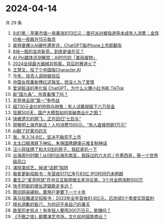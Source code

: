 # 2024-04-14

共 29 条

<!-- BEGIN 36KR -->
<!-- 最后更新时间 2024-04-14 04:00:55 +0800 -->
1. [9点1氪｜苹果市值一夜暴涨8113亿元；蛋仔派对被指诱导未成年人消费；金饰价格一夜飙升15元每克](https://36kr.com/p/2731162941221128)
1. [奥特曼爆火AI硬件遭差评，ChatGPT版iPhone上市即翻车](https://36kr.com/p/2731450142288388)
1. [8块一瓶的龙井新茶，到底是谁在买？](https://36kr.com/p/2730711110914688)
1. [AI Pin媒体评测解禁：AI时代的「美丽废物」](https://36kr.com/p/2730416250655365)
1. [2024全球最大器械并购案，背后的赛道火了](https://36kr.com/p/2731130676111877)
1. [王慧文，投了个中国版Character.AI](https://36kr.com/p/2731602964343305)
1. [今年，投资人调岗做投后](https://36kr.com/p/2731255523076358)
1. [中国女孩重新捧红这珠宝，但没人为了爱情](https://36kr.com/p/2731191448135945)
1. [爱说脏话的黑化版 ChatGPT，为什么火爆小红书和 TikTok](https://36kr.com/p/2731362984143108)
1. [新“国九条”，你真看懂了吗？](https://36kr.com/p/2730638281959937)
1. [半导体全球“第一”争夺战](https://36kr.com/p/2731400936679937)
1. [超730元金价的抢购与抛售：有人试戴就砸下六万现金](https://36kr.com/p/2731584847030529)
1. [狂飙500天，国产大模型如何突破商业化之困？](https://36kr.com/p/2730607884282377)
1. [快被遗忘的网飞，正在回归“七巨头”](https://36kr.com/p/2730483455370498)
1. [郭敬明上海开新店！人均消费1500元，“有人直接怒刷1万元”](https://36kr.com/p/2730671857592836)
1. [AI翻了好莱坞的天](https://36kr.com/p/2730441897501957)
1. [我，年入14.6亿，坚决不融资不上市](https://36kr.com/p/2731347601762564)
1. [太太口服液跌下神坛，朱保国携健康元难复制神话](https://36kr.com/p/2730552150993411)
1. [汪小菲挂牌了和大S住的房子，我赶紧扒一下](https://36kr.com/p/2731402167838982)
1. [出海周刊91期 | 从0到1出海东南亚，我踩过的六大坑 / 在墨西哥，等一个世界级风口](https://36kr.com/p/2730668994128384)
1. [演技类综艺，掉进“话题”陷阱](https://36kr.com/p/2731097148598787)
1. [极氪更新招股书：年营收517亿净亏83亿 IPO时间仍未明朗](https://36kr.com/p/2731333364247047)
1. [重生之“麦克阿瑟”在中文互联网做五星评论家，3个月全网涨粉500万](https://36kr.com/p/2731364546472452)
1. [快手短剧的增长逻辑能走多远？](https://36kr.com/p/2730441720013833)
1. [腾讯网易硬刚，要用户更要下一个十年](https://36kr.com/p/2731214871925382)
1. [喜马拉雅递交招股书：2023年全年营收61.6亿元，已连续5个季度实现盈利](https://36kr.com/p/2731208606345475)
1. [擅长道歉的智己，为何迎不来自己的春天](https://36kr.com/p/2731353382578695)
1. [跌至历史低点！有年轻人要囤300万日元，能赚吗？](https://36kr.com/p/2731217326876929)
1. [《不眠之夜》颠覆演艺市场，文化如何赋能商业？](https://36kr.com/p/2731278644963593)
<!-- END 36KR -->